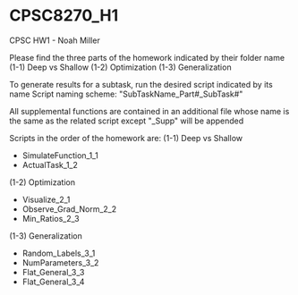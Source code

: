 # CPSC8270_H1
CPSC HW1 - Noah Miller

Please find the three parts of the homework indicated by their folder name
(1-1) Deep vs Shallow
(1-2) Optimization
(1-3) Generalization

To generate results for a subtask, run the desired script indicated by its name
Script naming scheme: "SubTaskName_Part#_SubTask#"

All supplemental functions are contained in an additional file whose name is the same as the related script except "_Supp" will be appended


Scripts in the order of the homework are:
(1-1) Deep vs Shallow
- SimulateFunction_1_1
- ActualTask_1_2

(1-2) Optimization
- Visualize_2_1
- Observe_Grad_Norm_2_2
- Min_Ratios_2_3

(1-3) Generalization
- Random_Labels_3_1
- NumParameters_3_2
- Flat_General_3_3
- Flat_General_3_4
